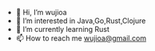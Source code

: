 - 👋 Hi, I’m wujioa
- 👀 I’m interested in Java,Go,Rust,Clojure
- 🌱 I’m currently learning Rust
- 📫 How to reach me wujioa@gmail.com

<!---
wujioa/wujioa is a ✨ special ✨ repository because its `README.md` (this file) appears on your GitHub profile.
You can click the Preview link to take a look at your changes.
--->
